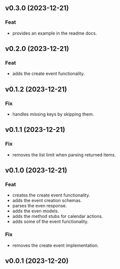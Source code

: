 ## v0.3.0 (2023-12-21)

### Feat

- provides an example in the readme docs.

## v0.2.0 (2023-12-21)

### Feat

- adds the create event functionality.

## v0.1.2 (2023-12-21)

### Fix

- handles missing keys by skipping them.

## v0.1.1 (2023-12-21)

### Fix

- removes the list limit when parsing returned items.

## v0.1.0 (2023-12-21)

### Feat

- creates the create event functionality.
- adds the event creation schemas.
- parses the even response.
- adds the even models.
- adds the method stubs for calendar actions.
- adds some of the event functionality.

### Fix

- removes the create event implementation.

## v0.0.1 (2023-12-20)
